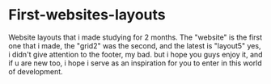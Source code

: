 # First-websites-layouts
Website layouts that i made studying for 2 months.
The "website" is the first one that i made, the "grid2" was the second, and the latest is "layout5"
yes, i didn't give attention to the footer, my bad. but i hope you guys enjoy it, and if u are new too, i hope i serve as an inspiration for you to enter in this world of development.
